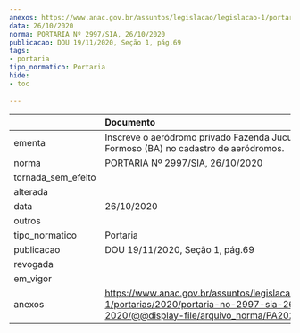 ```yaml
---
anexos: https://www.anac.gov.br/assuntos/legislacao/legislacao-1/portarias/2020/portaria-no-2997-sia-26-10-2020/@@display-file/arquivo_norma/PA2020-2997.pdf
data: 26/10/2020
norma: PORTARIA Nº 2997/SIA, 26/10/2020
publicacao: DOU 19/11/2020, Seção 1, pág.69
tags:
- portaria
tipo_normatico: Portaria
hide: 
- toc 
 
---
```


|                    | Documento                                                                                                                                            |
|:-------------------|:-----------------------------------------------------------------------------------------------------------------------------------------------------|
| ementa             | Inscreve o aeródromo privado Fazenda Jucurutu do Formoso (BA) no cadastro de aeródromos.                                                             |
| norma              | PORTARIA Nº 2997/SIA, 26/10/2020                                                                                                                     |
| tornada_sem_efeito |                                                                                                                                                      |
| alterada           |                                                                                                                                                      |
| data               | 26/10/2020                                                                                                                                           |
| outros             |                                                                                                                                                      |
| tipo_normatico     | Portaria                                                                                                                                             |
| publicacao         | DOU 19/11/2020, Seção 1, pág.69                                                                                                                      |
| revogada           |                                                                                                                                                      |
| em_vigor           |                                                                                                                                                      |
| anexos             | https://www.anac.gov.br/assuntos/legislacao/legislacao-1/portarias/2020/portaria-no-2997-sia-26-10-2020/@@display-file/arquivo_norma/PA2020-2997.pdf |